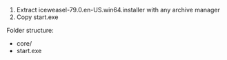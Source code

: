 1. Extract iceweasel-79.0.en-US.win64.installer with any archive manager
2. Copy start.exe

Folder structure:
* core/<br/>
* start.exe
